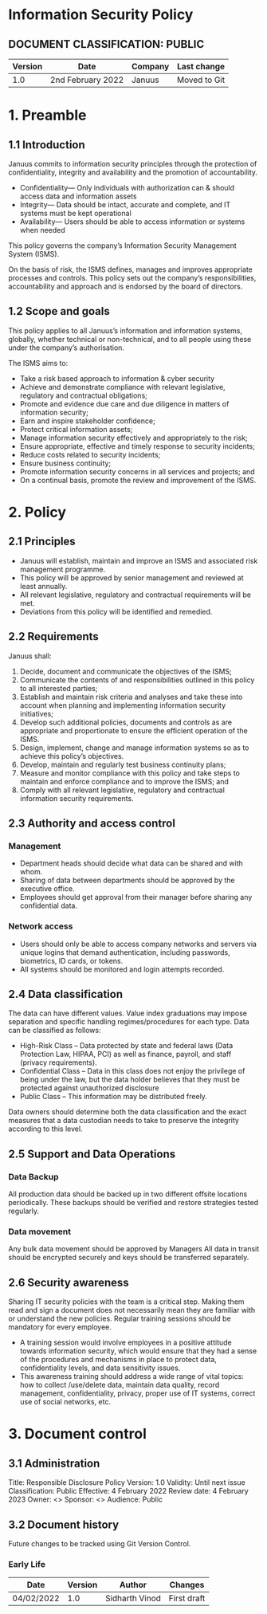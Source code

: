 # Information Security Policy
<h2 color="red">DOCUMENT CLASSIFICATION: PUBLIC</h2>

Version|Date|Company|Last change
---|---|---|---
1.0|2nd February 2022|Januus|Moved to Git


# 1. Preamble
## 1.1 Introduction

Januus commits to information security principles through the protection of confidentiality, integrity and availability and the promotion of accountability. 

- Confidentiality— Only individuals with authorization can & should access data and information assets
- Integrity— Data should be intact, accurate and complete, and IT systems must be kept operational
- Availability— Users should be able to access information or systems when needed


This policy governs the company’s Information Security Management System (ISMS).

On the basis of risk, the ISMS defines, manages and improves appropriate processes and controls. This policy sets out the company’s responsibilities, accountability and approach and is endorsed by the board of directors.

## 1.2 Scope and goals

This policy applies to all Januus’s information and information systems, globally, whether technical or non-technical, and to all people using these under the company’s authorisation.

The ISMS aims to:

- Take a risk based approach to information & cyber security
- Achieve and demonstrate compliance with relevant legislative, regulatory and contractual obligations;
- Promote and evidence due care and due diligence in matters of information security;
- Earn and inspire stakeholder confidence;
- Protect critical information assets;
- Manage information security effectively and appropriately to the risk;
- Ensure appropriate, effective and timely response to security incidents;
- Reduce costs related to security incidents;
- Ensure business continuity;
- Promote information security concerns in all services and projects; and
- On a continual basis, promote the review and improvement of the ISMS.

# 2. Policy

## 2.1 Principles
- Januus will establish, maintain and improve an ISMS and associated risk management programme.
- This policy will be approved by senior management and reviewed at least annually.
- All relevant legislative, regulatory and contractual requirements will be met.
- Deviations from this policy will be identified and remedied.

## 2.2 Requirements
Januus shall:

1. Decide, document and communicate the objectives of the ISMS;
2. Communicate the contents of and responsibilities outlined in this policy to all interested parties;
3. Establish and maintain risk criteria and analyses and take these into account when planning and implementing information security initiatives;
4. Develop such additional policies, documents and controls as are appropriate and proportionate to ensure the efficient operation of the ISMS.
5. Design, implement, change and manage information systems so as to achieve this policy’s objectives.
6. Develop, maintain and regularly test business continuity plans;
7. Measure and monitor compliance with this policy and take steps to maintain and enforce compliance and to improve the ISMS; and
8. Comply with all relevant legislative, regulatory and contractual information security requirements.

## 2.3 Authority and access control
### Management
- Department heads should decide what data can be shared and with whom.
- Sharing of data between departments should be approved by the executive office.
- Employees should get approval from their manager before sharing any confidential data.

### Network access
- Users should only be able to access company networks and servers via unique logins that demand authentication, including passwords, biometrics, ID cards, or tokens. 
- All systems should be monitored and login attempts recorded.

## 2.4 Data classification

The data can have different values. Value index graduations may impose separation and specific handling regimes/procedures for each type. Data can be classified as follows:

- High-Risk Class – Data protected by state and federal laws (Data Protection Law, HIPAA, PCI) as well as finance, payroll, and staff (privacy requirements).
- Confidential Class – Data in this class does not enjoy the privilege of being under the law, but the data holder believes that they must be protected against unauthorized disclosure
- Public Class – This information may be distributed freely.

Data owners should determine both the data classification and the exact measures that a data custodian needs to take to preserve the integrity according to this level.

## 2.5 Support and Data Operations

### Data Backup
All production data should be backed up in two different offsite locations periodically.
These backups should be verified and restore strategies tested regularly.

### Data movement
Any bulk data movement should be approved by Managers
All data in transit should be encrypted securely and keys should be transferred separately.

## 2.6 Security awareness

Sharing IT security policies with the team is a critical step. Making them read and sign a document does not necessarily mean they are familiar with or understand the new policies. 
Regular training sessions should be mandatory for every employee.
- A training session would involve employees in a positive attitude towards information security, which would ensure that they had a sense of the procedures and mechanisms in place to protect data, confidentiality levels, and data sensitivity issues. 
- This awareness training should address a wide range of vital topics: how to collect /use/delete data, maintain data quality, record management, confidentiality, privacy, proper use of IT systems, correct use of social networks, etc.


# 3. Document control
## 3.1 Administration
Title: Responsible Disclosure Policy
Version: 1.0
Validity: Until next issue
Classification: Public
Effective: 4 February 2022
Review date: 4 February 2023
Owner: <>
Sponsor: <>
Audience: Public

## 3.2 Document history

Future changes to be tracked using Git Version Control.

### Early Life

Date|Version|Author|Changes
---|---|---|---
04/02/2022|1.0|Sidharth Vinod|First draft
